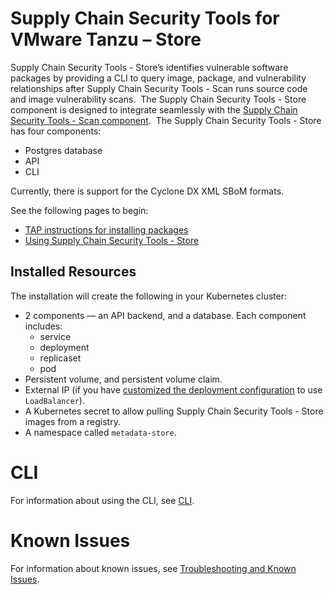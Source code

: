 # Supply Chain Security Tools for VMware Tanzu – Store

Supply Chain Security Tools - Store’s identifies vulnerable software packages by providing a CLI to query image, package, and vulnerability relationships after Supply Chain Security Tools - Scan runs source code and image vulnerability scans.
​
The Supply Chain Security Tools - Store component is designed to integrate seamlessly with the [Supply Chain Security Tools - Scan component](../scst-scan/overview.md). 
​
The Supply Chain Security Tools - Store has four components:

* Postgres database
* API
* CLI

Currently, there is support for the Cyclone DX XML SBoM formats.

See the following pages to begin:

* [TAP instructions for installing packages](../install.md#install-scst-store)
* [Using Supply Chain Security Tools - Store](using_metadata_store.md)

## Installed Resources

The installation will create the following in your Kubernetes cluster:

* 2 components — an API backend, and a database. Each component includes:
    * service
    * deployment
    * replicaset
    * pod
* Persistent volume, and persistent volume claim.
* External IP (if you have [customized the deployment configuration](../install.md#install-scst-store) to use `LoadBalancer`).
* A Kubernetes secret to allow pulling Supply Chain Security Tools - Store images from a registry.
* A namespace called `metadata-store`.

# CLI

For information about using the CLI, see [CLI](cli.md).

# Known Issues

For information about known issues, see [Troubleshooting and Known Issues](known_issues.md).
